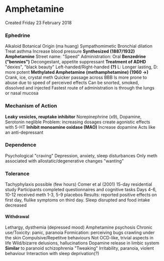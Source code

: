 # Amphetamine
Created Friday 23 February 2018

### Ephedrine
Alkaloid
Botanical Origin (ma huang)
Sympathomimetic
Bronchial dilation
Treat asthma
Increase blood pressure
**Synthesized (1887/1932) Amphetamine**
Street name: "Speed"
Administration: Oral
**Benzedrine ("bennies")**
Decongestant, appetite suppressant
**Treatment of ADHD**
"dexies", "black beauty"
Left-handed/Right-handed	**(?)**
L: Longer lasting, D: more potent
**Methylated Amphetamine (methamphetamine) (1960 ->)**
Crank, ice, crystal meth
Quicker passage across BBB
Is more prone to abuse due to speed of perceived effects
Can be snorted, smoked, dissolved and injected
Fastest route of administration is through the lungs or nasal mucosa
				

### Mechanism of Action
**Leaky vesicles, reuptake inhibitor**
Norepinephrine (x9), Dopamine, Serotonin neglible
Problem: increasing dosages create agonistic effects with 5-HT
**Inhibit monoamine oxidase (MAO)**
Increase dopamine
Acts like an anti-depressant


### Dependence
Psychological "craving"
Depression, anxiety, sleep disturbances
Only meth associated with allostatic/degenerative changes "wanting"
			

### Tolerance
Tachyphylaxis possible (few hours)
Comer et al (2001)
15-day residential study
Participants completed questionnaires and cognitive tasks
Days 4-6, 10-12 received meth
1-3, 5-9 placebos
Results: reported positive effects on first day, flulike symptoms on third day. Sleep disrupted and food intake decreased
			

#### Withdrawal
Lethargy, dysthemia (depressed mood)
Amphetamine psychosis
Chronic use/Toxicity: panic, paranoia
Formication: perceiving bugs crawling under the skin
Compulsive/Repetitve behaviours
Not OCD-like, trivial aspects in life
Wild/bizarre delusions, hallucinations
Dopamine release in limbic system
**Similar** to paranoid schizophrenia
"Tweaking"
Irritability, paranoia, violent behaviour
Interaction with sleep deprivation(?)
				


